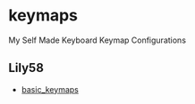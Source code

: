 # keymaps
My Self Made Keyboard Keymap Configurations

## Lily58

- [basic_keymaps](https://github.com/naotor/keymaps/tree/master/lily58/)
